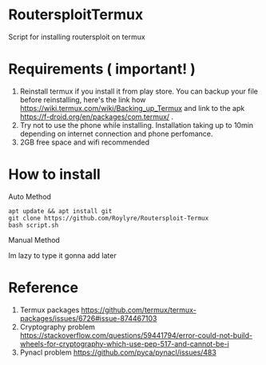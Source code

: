 # RoutersploitTermux
Script for installing routersploit on termux

# Requirements ( important! )
1. Reinstall termux if you install it from play store. You can backup your file before reinstalling, here's the link how https://wiki.termux.com/wiki/Backing_up_Termux and link to the apk https://f-droid.org/en/packages/com.termux/ .
2. Try not to use the phone while installing. Installation taking up to 10min depending on internet connection and phone perfomance.
3. 2GB free space and wifi recommended

# How to install

Auto Method

```
apt update && apt install git
git clone https://github.com/Roylyre/Routersploit-Termux
bash script.sh
```

Manual Method

Im lazy to type it gonna add later

# Reference

1. Termux packages https://github.com/termux/termux-packages/issues/6726#issue-874467103
2. Cryptography problem https://stackoverflow.com/questions/59441794/error-could-not-build-wheels-for-cryptography-which-use-pep-517-and-cannot-be-i
3. Pynacl problem https://github.com/pyca/pynacl/issues/483
